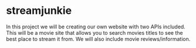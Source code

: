 # streamjunkie
In this project we will be creating our own website with two APIs included. This will be a movie site that allows you to search movies titles to see the best place to stream it from. We will also include movie reviews/information.
